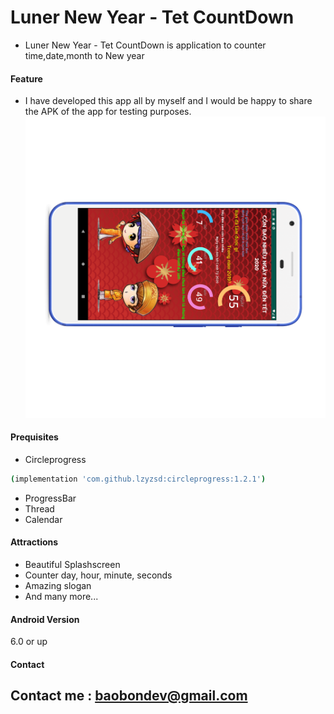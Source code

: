 # Luner New Year - Tet CountDown

* Luner New Year - Tet CountDown is application to counter time,date,month to New year

#### Feature

* I have developed this app all by myself and I would be happy to share the APK of the app for testing purposes.
![Luner New Year](https://raw.githubusercontent.com/baobon/AndroidApp_TET_Countdown/master/Img/image.png)

#### Prequisites

-   Circleprogress 
```sh
(implementation 'com.github.lzyzsd:circleprogress:1.2.1')
```
-   ProgressBar
-   Thread	
-   Calendar


#### Attractions

-   Beautiful Splashscreen
-   Counter day, hour, minute, seconds
-   Amazing slogan
-   And many more...

#### Android Version

6.0 or up

#### Contact

Contact me : baobondev@gmail.com
---
